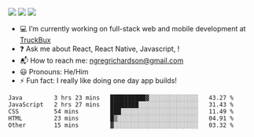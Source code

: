 [![](https://badgen.net/twitter/follow/ngregrichardson?icon=twitter)](https://twitter.com/ngregrichardson)
[![](https://badgen.net/badge/Support%20Me%20On/Ko%2Dfi/blue?icon=kofi)](https://ko-fi.com/ngregrichardson)
[![](https://badgen.net/badge/Support%20Me%20On/Liberapay/yellow)](https://liberapay.com/ngregrichardson)

- :computer: I’m currently working on full-stack web and mobile development at [TruckBux](https://truckbux.com)
- :question: Ask me about React, React Native, Javascript, !
- :mailbox_with_mail: How to reach me: <a href="mailto:ngregrichardson@gmail.com">ngregrichardson@gmail.com</a>
- :smiley: Pronouns: He/Him
- :zap: Fun fact: I really like doing one day app builds!

<!--START_SECTION:waka-->
```text
Java         3 hrs 23 mins   ██████████▓░░░░░░░░░░░░░░   43.27 % 
JavaScript   2 hrs 27 mins   ████████░░░░░░░░░░░░░░░░░   31.43 % 
CSS          54 mins         ███░░░░░░░░░░░░░░░░░░░░░░   11.49 % 
HTML         23 mins         █▒░░░░░░░░░░░░░░░░░░░░░░░   04.91 % 
Other        15 mins         ▓░░░░░░░░░░░░░░░░░░░░░░░░   03.32 % 
```
<!--END_SECTION:waka-->

